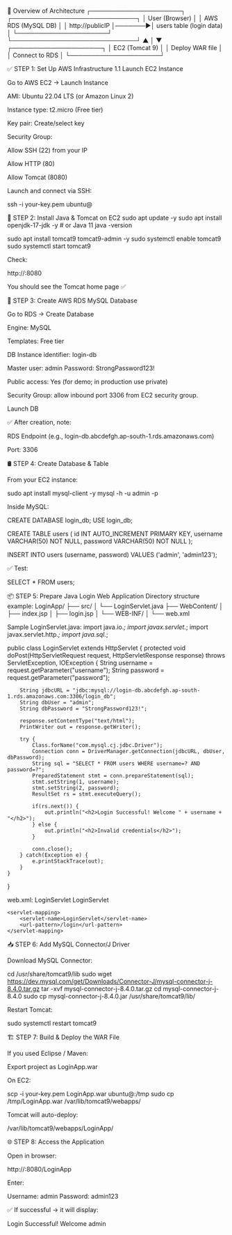 📜 Overview of Architecture
┌─────────────────────┐        ┌─────────────────────────────┐
│   User (Browser)    │        │     AWS RDS (MySQL DB)      │
│  http://publicIP    │───────▶│   users table (login data)  │
└─────────────────────┘        └─────────────────────────────┘
           ▲
           │
           ▼
┌─────────────────────┐
│  EC2 (Tomcat 9)     │
│  Deploy WAR file    │
│  Connect to RDS     │
└─────────────────────┘

✅ STEP 1: Set Up AWS Infrastructure
1.1 Launch EC2 Instance

Go to AWS EC2 → Launch Instance

AMI: Ubuntu 22.04 LTS (or Amazon Linux 2)

Instance type: t2.micro (Free tier)

Key pair: Create/select key

Security Group:

Allow SSH (22) from your IP

Allow HTTP (80)

Allow Tomcat (8080)

Launch and connect via SSH:

ssh -i your-key.pem ubuntu@<EC2-Public-IP>

🐳 STEP 2: Install Java & Tomcat on EC2
sudo apt update -y
sudo apt install openjdk-17-jdk -y    # or Java 11
java -version

sudo apt install tomcat9 tomcat9-admin -y
sudo systemctl enable tomcat9
sudo systemctl start tomcat9


Check:

http://<EC2-Public-IP>:8080


You should see the Tomcat home page ✅

🧱 STEP 3: Create AWS RDS MySQL Database

Go to RDS → Create Database

Engine: MySQL

Templates: Free tier

DB Instance identifier: login-db

Master user: admin
Password: StrongPassword123!

Public access: Yes (for demo; in production use private)

Security Group: allow inbound port 3306 from EC2 security group.

Launch DB

✅ After creation, note:

RDS Endpoint (e.g., login-db.abcdefgh.ap-south-1.rds.amazonaws.com)

Port: 3306

🛢 STEP 4: Create Database & Table

From your EC2 instance:

sudo apt install mysql-client -y
mysql -h <RDS-ENDPOINT> -u admin -p


Inside MySQL:

CREATE DATABASE login_db;
USE login_db;

CREATE TABLE users (
  id INT AUTO_INCREMENT PRIMARY KEY,
  username VARCHAR(50) NOT NULL,
  password VARCHAR(50) NOT NULL
);

INSERT INTO users (username, password) VALUES ('admin', 'admin123');


✅ Test:

SELECT * FROM users;

📦 STEP 5: Prepare Java Login Web Application
Directory structure example:
LoginApp/
├── src/
│   └── LoginServlet.java
├── WebContent/
│   ├── index.jsp
│   ├── login.jsp
│   └── WEB-INF/
│       └── web.xml

Sample LoginServlet.java:
import java.io.*;
import javax.servlet.*;
import javax.servlet.http.*;
import java.sql.*;

public class LoginServlet extends HttpServlet {
    protected void doPost(HttpServletRequest request, HttpServletResponse response) 
    throws ServletException, IOException {
        String username = request.getParameter("username");
        String password = request.getParameter("password");

        String jdbcURL = "jdbc:mysql://login-db.abcdefgh.ap-south-1.rds.amazonaws.com:3306/login_db";
        String dbUser = "admin";
        String dbPassword = "StrongPassword123!";

        response.setContentType("text/html");
        PrintWriter out = response.getWriter();

        try {
            Class.forName("com.mysql.cj.jdbc.Driver");
            Connection conn = DriverManager.getConnection(jdbcURL, dbUser, dbPassword);
            String sql = "SELECT * FROM users WHERE username=? AND password=?";
            PreparedStatement stmt = conn.prepareStatement(sql);
            stmt.setString(1, username);
            stmt.setString(2, password);
            ResultSet rs = stmt.executeQuery();

            if(rs.next()) {
                out.println("<h2>Login Successful! Welcome " + username + "</h2>");
            } else {
                out.println("<h2>Invalid credentials</h2>");
            }

            conn.close();
        } catch(Exception e) {
            e.printStackTrace(out);
        }
    }
}

web.xml:
<web-app>
    <servlet>
        <servlet-name>LoginServlet</servlet-name>
        <servlet-class>LoginServlet</servlet-class>
    </servlet>

    <servlet-mapping>
        <servlet-name>LoginServlet</servlet-name>
        <url-pattern>/login</url-pattern>
    </servlet-mapping>
</web-app>

📥 STEP 6: Add MySQL Connector/J Driver

Download MySQL Connector:

cd /usr/share/tomcat9/lib
sudo wget https://dev.mysql.com/get/Downloads/Connector-J/mysql-connector-j-8.4.0.tar.gz
tar -xvf mysql-connector-j-8.4.0.tar.gz
cd mysql-connector-j-8.4.0
sudo cp mysql-connector-j-8.4.0.jar /usr/share/tomcat9/lib/


Restart Tomcat:

sudo systemctl restart tomcat9

🏗 STEP 7: Build & Deploy the WAR File

If you used Eclipse / Maven:

Export project as LoginApp.war

On EC2:

scp -i your-key.pem LoginApp.war ubuntu@<EC2-Public-IP>:/tmp
sudo cp /tmp/LoginApp.war /var/lib/tomcat9/webapps/


Tomcat will auto-deploy:

/var/lib/tomcat9/webapps/LoginApp/

🌐 STEP 8: Access the Application

Open in browser:

http://<EC2-Public-IP>:8080/LoginApp


Enter:

Username: admin
Password: admin123


✅ If successful → it will display:

Login Successful! Welcome admin
